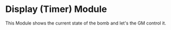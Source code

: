 # Display (Timer) Module

This Module shows the current state of the bomb and let's the GM control it.
